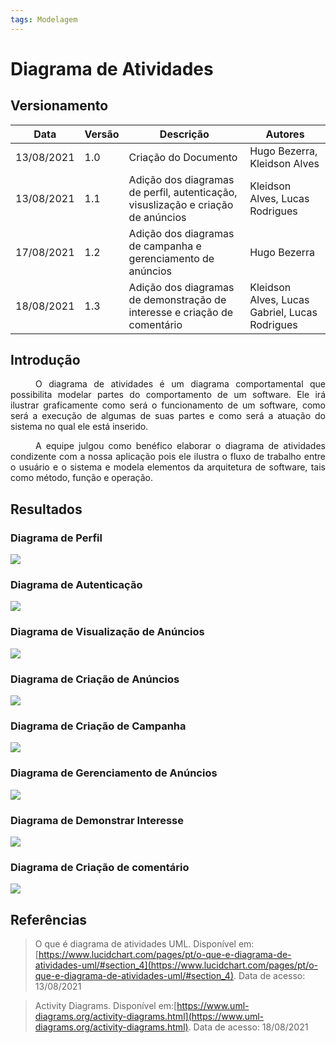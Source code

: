 ```yaml
---
tags: Modelagem
---
```


# Diagrama de Atividades

## Versionamento
| Data | Versão | Descrição | Autores |
| -------- | -------- | -------- | ---|
|   13/08/2021   |  1.0    |  Criação do Documento    | Hugo Bezerra, Kleidson Alves
|   13/08/2021   | 1.1     | Adição dos diagramas de perfil, autenticação, visuslização e criação de anúncios | Kleidson Alves, Lucas Rodrigues
|   17/08/2021   | 1.2     | Adição dos diagramas de campanha e  gerenciamento de anúncios  | Hugo Bezerra
|  18/08/2021    | 1.3     | Adição dos diagramas de demonstração de interesse e criação de comentário |Kleidson Alves, Lucas Gabriel, Lucas Rodrigues

## Introdução
<div style="text-indent: 40px; text-align: justify">

<p>
O diagrama de atividades é um diagrama comportamental que possibilita modelar partes do comportamento de um software. Ele irá ilustrar graficamente como será o funcionamento de um software, como será a execução de algumas de suas partes e como será a atuação do sistema no qual ele está inserido. 
</p>

<p>
A equipe julgou como benéfico elaborar o diagrama de atividades condizente com a nossa aplicação pois ele ilustra o fluxo de trabalho entre o usuário e o sistema e modela elementos da arquitetura de software, tais como método, função e operação. 
</p>

</div>

## Resultados

### Diagrama de Perfil

![](https://i.imgur.com/7lB16vz.png)


### Diagrama de Autenticação

![](https://i.imgur.com/Zw3numG.png)

### Diagrama de Visualização de Anúncios

![](https://i.imgur.com/jmsE0mt.jpg)

### Diagrama de Criação de Anúncios

![](https://i.imgur.com/BKc5XEM.png)

### Diagrama de Criação de Campanha

![](https://i.imgur.com/oLURIho.png)

### Diagrama de Gerenciamento de Anúncios

![](https://i.imgur.com/hMdPwQu.png)

### Diagrama de Demonstrar Interesse

![](https://i.imgur.com/KK0uAMc.png)

### Diagrama de Criação de comentário

![](https://i.imgur.com/M6J04q7.png)



## Referências
> O que é diagrama de atividades UML. Disponível em:
[https://www.lucidchart.com/pages/pt/o-que-e-diagrama-de-atividades-uml/#section_4](https://www.lucidchart.com/pages/pt/o-que-e-diagrama-de-atividades-uml/#section_4). Data de acesso: 13/08/2021

> Activity Diagrams. Disponível em:[https://www.uml-diagrams.org/activity-diagrams.html](https://www.uml-diagrams.org/activity-diagrams.html). Data de acesso: 18/08/2021